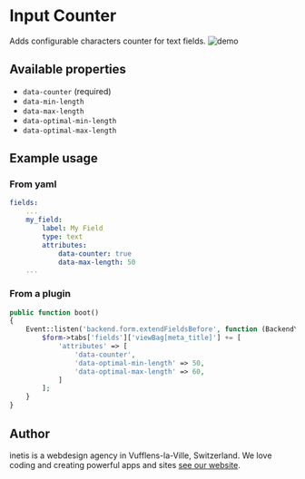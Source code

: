 # Input Counter
Adds configurable characters counter for text fields.
![demo](https://user-images.githubusercontent.com/16371551/37961518-c9f25c90-31b8-11e8-803b-6b8ec1527d83.gif)

## Available properties
+ `data-counter` (required)
+ `data-min-length`
+ `data-max-length`
+ `data-optimal-min-length`
+ `data-optimal-max-length`

## Example usage

### From yaml
```yaml
fields:
    ...
    my_field:
        label: My Field
        type: text
        attributes:
            data-counter: true
            data-max-length: 50
    ...
```

### From a plugin
```php
public function boot()
{
    Event::listen('backend.form.extendFieldsBefore', function (Backend\Widgets\Form $form) {
        $form->tabs['fields']['viewBag[meta_title]'] += [
            'attributes' => [
                'data-counter',
                'data-optimal-min-length' => 50,
                'data-optimal-max-length' => 60,
            ]
        ];
    }
}
```


## Author
inetis is a webdesign agency in Vufflens-la-Ville, Switzerland. We love coding and creating powerful apps and sites  [see our website](https://inetis.ch).
